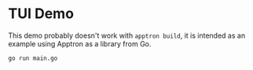 # TUI Demo

This demo probably doesn't work with `apptron build`, it is intended as
an example using Apptron as a library from Go.

```
go run main.go
```